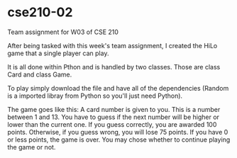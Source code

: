 # cse210-02
Team assignment for W03 of CSE 210

After being tasked with this week's team assignment, I created the HiLo game that a single player can play.


It is all done within Pthon and is handled by two classes. Those are class Card and class Game.

To play simply download the file and have all of the dependencies (Random is a imported libray from Python so you'll just need Python). 

The game goes like this:
A card number is given to you. This is a number between 1 and 13.
You have to guess if the next number will be higher or lower than the current one.
If you guess correctly, you are awarded 100 points.
Otherwise, if you guess wrong, you will lose 75 points.
If you have 0 or less points, the game is over.
You may chose whether to continue playing the game or not.

